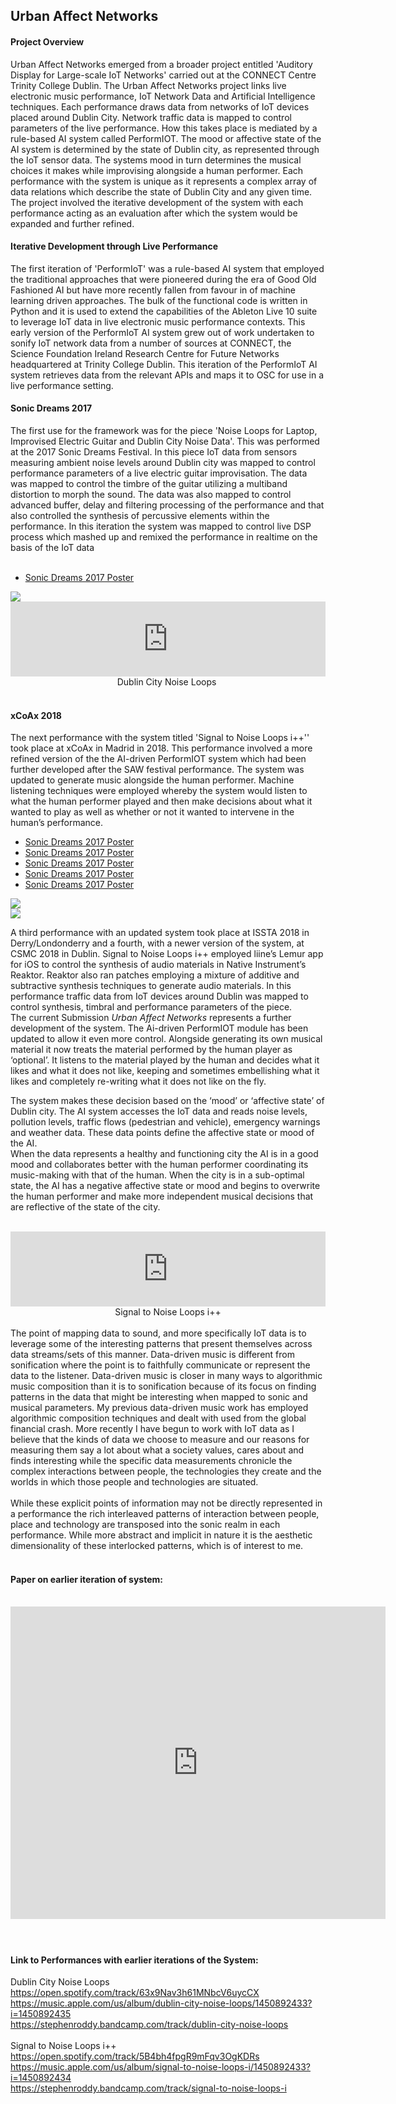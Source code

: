 ## Urban Affect Networks<br/>

#### Project Overview<br/>
Urban Affect Networks emerged from a broader project entitled 'Auditory Display for Large-scale IoT Networks' carried out at the CONNECT Centre Trinity College Dublin. The Urban Affect Networks project links live electronic music performance, IoT Network Data and Artificial Intelligence techniques. Each performance draws data from networks of IoT devices placed around Dublin City. Network traffic data is mapped to control parameters of the live performance. How this takes place is mediated by a rule-based AI system called PerformIOT. The mood or affective state of the AI system is determined by the state of Dublin city, as represented through the IoT sensor data. The systems mood in turn determines the musical choices it makes while improvising alongside a human performer. Each performance with the system is unique as it represents a complex array of data relations which describe the state of Dublin City and any given time. The project involved the iterative development of the system with each performance acting as an evaluation after which the system would be expanded and further refined. <br />

#### Iterative Development through Live Performance<br/>
The first iteration of 'PerformIoT' was a rule-based AI system that employed the traditional approaches that were pioneered during the era of Good Old Fashioned AI but have more recently fallen from favour in of machine learning driven approaches. The bulk of the functional code is written in Python and it is used to extend the capabilities of the Ableton Live 10 suite to leverage IoT data in live electronic music performance contexts. This early version of the PerformIoT AI system grew out of work undertaken to sonify IoT network data from a number of sources at CONNECT, the Science Foundation Ireland Research Centre for Future Networks headquartered at Trinity College Dublin. This iteration of the PerformIoT AI system retrieves data from the relevant APIs and maps it to OSC for use in a live performance setting.

#### Sonic Dreams 2017<br/>
The first use for the framework was for the piece 'Noise Loops for Laptop, Improvised Electric Guitar and Dublin City Noise Data'. This was performed at the 2017 Sonic Dreams Festival. In this piece IoT data from sensors measuring ambient noise levels around Dublin city was mapped to control performance parameters of a live electric guitar improvisation. The data was mapped to control the timbre of the guitar utilizing a multiband distortion to morph the sound. The data was also mapped to control advanced buffer, delay and filtering processing of the performance and that also controlled the synthesis of percussive elements within the performance. In this iteration the system was mapped to control live DSP process which mashed up and remixed the performance in realtime on the basis of the IoT data <br />
<br />

* [Sonic Dreams 2017 Poster](images/SonicDreams.jpg)

<img src="images/SonicDreams.jpg?raw=true"/>


<iframe seamless="" src="https://bandcamp.com/EmbeddedPlayer/album=793201642/size=large/bgcol=ffffff/linkcol=0687f5/tracklist=false/artwork=small/track=2969131966/transparent=true/" style="border: 0; height: 120px; width: 100%;"><a href="http://stephenroddy.bandcamp.com/album/home-part-2-silence-ep">Home Part 2: Silence EP by Stephen Roddy</a></iframe>

<br />
<div style="text-align: center;">
<span style="font-weight: normal;">
Dublin City Noise Loops&nbsp;</span></div>
<div style="text-align: center;">
<br /></div>

#### xCoAx 2018<br/>
The next performance with the system titled 'Signal to Noise Loops i++'' took place at xCoAx in Madrid in 2018. This performance involved a more refined version of the the AI-driven PerformIOT system which had been further developed after the SAW festival performance. The system was updated to generate music alongside the human performer. Machine listening techniques were employed whereby the system would listen to what the human performer played and then make decisions about what it wanted to play as well as whether or not it wanted to intervene in the human’s performance. <br />

* [Sonic Dreams 2017 Poster](images/xCoaxPoster.jpg)
* [Sonic Dreams 2017 Poster](images/xCoaxPoster.jpg)
* [Sonic Dreams 2017 Poster](images/xCoaxPoster.jpg)
* [Sonic Dreams 2017 Poster](images/xCoaxPoster.jpg)
* [Sonic Dreams 2017 Poster](images/xCoaxPoster.jpg)

<img src="images/xCoaxPoster.jpg?raw=true"/><br/>
<img src="images/xCoaxPoster.jpg?raw=true"/><br/>



A third performance with an updated system took place at ISSTA 2018 in Derry/Londonderry and a fourth, with a newer version of the system, at CSMC 2018 in Dublin. Signal to Noise Loops i++ employed liine’s Lemur app for iOS to control the synthesis of audio materials in Native Instrument’s Reaktor. Reaktor also ran patches employing a mixture of additive and subtractive synthesis techniques to generate audio materials. In this performance traffic data from IoT devices around Dublin was mapped to control synthesis, timbral and performance parameters of the piece. <br />
The current Submission <i>Urban Affect Networks</i> represents a further development of the system. The Ai-driven PerformIOT module has been updated to allow it even more control. Alongside generating its own musical material it now treats the material performed by the human player as ‘optional’. It listens to the material played by the human and decides what it likes and what it does not like, keeping and sometimes embellishing what it likes and completely re-writing what it does not like on the fly.<br />

The system makes these decision based on the ‘mood’ or ‘affective state’ of Dublin city. The AI system accesses the IoT data and reads noise levels, pollution levels, traffic flows (pedestrian and vehicle), emergency warnings and weather data. These data points define the affective state or mood of the AI. <br />
When the data represents a healthy and functioning city the AI is in a good mood and collaborates better with the human performer coordinating its music-making with that of the human. When the city is in a sub-optimal state, the AI has a negative affective state or mood and begins to overwrite the human performer and make more independent musical decisions that are reflective of the state of the city.<br />
<br />
<div style="text-align: center;">
<iframe seamless="" src="https://bandcamp.com/EmbeddedPlayer/album=793201642/size=large/bgcol=ffffff/linkcol=0687f5/tracklist=false/artwork=small/track=3477147735/transparent=true/" style="border: 0; height: 120px; width: 100%;"><a href="http://stephenroddy.bandcamp.com/album/home-part-2-silence-ep">Home Part 2: Silence EP by Stephen Roddy</a></iframe>Signal to Noise Loops i++ </div>
<br />
The point of mapping data to sound, and more specifically IoT data is to leverage some of the interesting patterns that present themselves across data streams/sets of this manner. Data-driven music is different from sonification where the point is to faithfully communicate or represent the data to the listener. Data-driven music is closer in many ways to algorithmic music composition than it is to sonification because of its focus on finding patterns in the data that might be interesting when mapped to sonic and musical parameters. My previous data-driven music work has employed algorithmic composition techniques and dealt with used from the global financial crash. More recently I have begun to work with IoT data as I believe that the kinds of data we choose to measure and our reasons for measuring them say a lot about what a society values, cares about and finds interesting while the specific data measurements chronicle the complex interactions between people, the technologies they create and the worlds in which those people and technologies are situated. <br />
<br />
While these explicit points of information may not be directly represented in a performance the rich interleaved patterns of interaction between people, place and technology are transposed into the sonic realm in each performance. While more abstract and implicit in nature it is the aesthetic dimensionality of these interlocked patterns, which is of interest to me. <br />
<br />
<h4>
Paper on earlier iteration of system:</h4>
<br />
<iframe frameborder="0" src="https://drive.google.com/file/d/1awK-N8_hdNML3_gH56VgX2g1jtuekjO6/preview" style="height: 500px; width: 600px;"></iframe>


<br />
<h4>
&nbsp;</h4>
<h4>
Link to Performances with earlier iterations of the System:</h4>
Dublin City Noise Loops<br />
<a href="https://open.spotify.com/track/63x9Nav3h61MNbcV6uycCX">https://open.spotify.com/track/63x9Nav3h61MNbcV6uycCX</a><br />
<a href="https://music.apple.com/us/album/dublin-city-noise-loops/1450892433?i=1450892435">https://music.apple.com/us/album/dublin-city-noise-loops/1450892433?i=1450892435</a><br />
<a href="https://stephenroddy.bandcamp.com/track/dublin-city-noise-loops">https://stephenroddy.bandcamp.com/track/dublin-city-noise-loops</a><br />
<br />
Signal to Noise Loops i++<br />
<a href="https://open.spotify.com/track/5B4bh4fpgR9mFqv3OgKDRs">https://open.spotify.com/track/5B4bh4fpgR9mFqv3OgKDRs</a><br />
<a href="https://music.apple.com/us/album/signal-to-noise-loops-i/1450892433?i=1450892434">https://music.apple.com/us/album/signal-to-noise-loops-i/1450892433?i=1450892434</a><br />
<a href="https://stephenroddy.bandcamp.com/track/signal-to-noise-loops-i">https://stephenroddy.bandcamp.com/track/signal-to-noise-loops-i</a><br />
<br />

